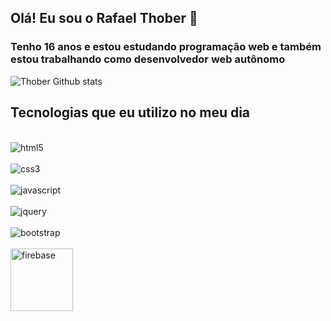 ## Olá! Eu sou o Rafael Thober 👋

### Tenho 16 anos e estou estudando programação web e também estou trabalhando como desenvolvedor web autônomo

![Thober Github stats](https://github-readme-stats.vercel.app/api?username=Th0ber&show_icons=true&theme=dark)

## Tecnologias que eu utilizo no meu dia

<div style="display: inline_block"> <br/>
    <img style="align: center" alt="html5" src="https://img.shields.io/badge/HTML5-E34F26?style=for-the-badge&logo=html5&logoColor=white">
</div>

<div style="display: inline_block"> <br/>
    <img style="align: center" alt="css3" src="https://img.shields.io/badge/CSS3-1572B6?style=for-the-badge&logo=css3&logoColor=white">
</div>

<div style="display: inline_block"> <br/>
    <img style="align: center" alt="javascript" src="https://img.shields.io/badge/JavaScript-323330?style=for-the-badge&logo=javascript&logoColor=F7DF1E">
</div>

<div style="display: inline_block"> <br/>
    <img style="align: center" alt="jquery" src="https://img.shields.io/badge/jQuery-0769AD?style=for-the-badge&logo=jquery&logoColor=white">
</div>

<div style="display: inline_block"> <br/>
    <img style="align: center" alt="bootstrap" src="https://img.shields.io/badge/Bootstrap-563D7C?style=for-the-badge&logo=bootstrap&logoColor=white">
</div>

<div style="display: inline_block"> <br/>
    <img style="align: center; width: 100px;" alt="firebase" src="https://firebase.google.com/static/downloads/brand-guidelines/SVG/logo-standard.svg">
</div>

